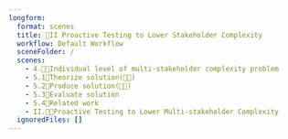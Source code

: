 ```yaml
---
longform:
  format: scenes
  title: 👥II Proactive Testing to Lower Stakeholder Complexity
  workflow: Default Workflow
  sceneFolder: /
  scenes:
    - 4.🧐👥Individual level of multi-stakeholder complexity problem
    - 5.1💭Theorize solution(🧐👥)
    - 5.2📐Produce solution(🧐👥)
    - 5.3💸Evaluate solution
    - 5.4📜Related work
    - II.🧐👥Proactive Testing to Lower Multi-stakeholder Complexity
  ignoredFiles: []
---
```


